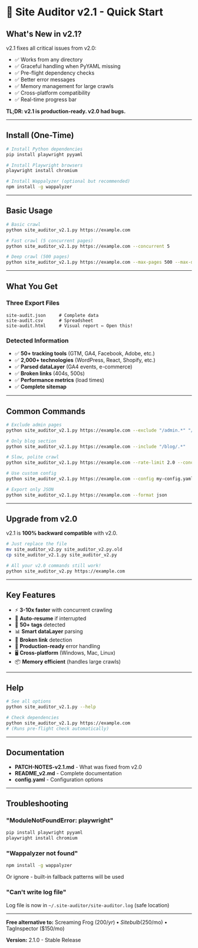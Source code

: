 # 🚀 Site Auditor v2.1 - Quick Start

## What's New in v2.1?

v2.1 fixes all critical issues from v2.0:
- ✅ Works from any directory
- ✅ Graceful handling when PyYAML missing
- ✅ Pre-flight dependency checks
- ✅ Better error messages
- ✅ Memory management for large crawls
- ✅ Cross-platform compatibility
- ✅ Real-time progress bar

**TL;DR: v2.1 is production-ready. v2.0 had bugs.**

---

## Install (One-Time)

```bash
# Install Python dependencies
pip install playwright pyyaml

# Install Playwright browsers
playwright install chromium

# Install Wappalyzer (optional but recommended)
npm install -g wappalyzer
```

---

## Basic Usage

```bash
# Basic crawl
python site_auditor_v2.1.py https://example.com

# Fast crawl (5 concurrent pages)
python site_auditor_v2.1.py https://example.com --concurrent 5

# Deep crawl (500 pages)
python site_auditor_v2.1.py https://example.com --max-pages 500 --max-depth 5
```

---

## What You Get

### Three Export Files
```
site-audit.json     # Complete data
site-audit.csv      # Spreadsheet
site-audit.html     # Visual report ← Open this!
```

### Detected Information
- ✅ **50+ tracking tools** (GTM, GA4, Facebook, Adobe, etc.)
- ✅ **2,000+ technologies** (WordPress, React, Shopify, etc.)
- ✅ **Parsed dataLayer** (GA4 events, e-commerce)
- ✅ **Broken links** (404s, 500s)
- ✅ **Performance metrics** (load times)
- ✅ **Complete sitemap**

---

## Common Commands

```bash
# Exclude admin pages
python site_auditor_v2.1.py https://example.com --exclude "/admin.*" "/login.*"

# Only blog section
python site_auditor_v2.1.py https://example.com --include "/blog/.*"

# Slow, polite crawl
python site_auditor_v2.1.py https://example.com --rate-limit 2.0 --concurrent 1

# Use custom config
python site_auditor_v2.1.py https://example.com --config my-config.yaml

# Export only JSON
python site_auditor_v2.1.py https://example.com --format json
```

---

## Upgrade from v2.0

v2.1 is **100% backward compatible** with v2.0.

```bash
# Just replace the file
mv site_auditor_v2.py site_auditor_v2.py.old
cp site_auditor_v2.1.py site_auditor_v2.py

# All your v2.0 commands still work!
python site_auditor_v2.py https://example.com
```

---

## Key Features

- ⚡ **3-10x faster** with concurrent crawling
- 🔄 **Auto-resume** if interrupted  
- 🎯 **50+ tags** detected
- 📊 **Smart dataLayer** parsing
- 🔗 **Broken link** detection
- 💪 **Production-ready** error handling
- 🖥️ **Cross-platform** (Windows, Mac, Linux)
- 📦 **Memory efficient** (handles large crawls)

---

## Help

```bash
# See all options
python site_auditor_v2.1.py --help

# Check dependencies
python site_auditor_v2.1.py https://example.com
# (Runs pre-flight check automatically)
```

---

## Documentation

- **PATCH-NOTES-v2.1.md** - What was fixed from v2.0
- **README_v2.md** - Complete documentation
- **config.yaml** - Configuration options

---

## Troubleshooting

### "ModuleNotFoundError: playwright"
```bash
pip install playwright pyyaml
playwright install chromium
```

### "Wappalyzer not found"
```bash
npm install -g wappalyzer
```
Or ignore - built-in fallback patterns will be used

### "Can't write log file"
Log file is now in `~/.site-auditor/site-auditor.log` (safe location)

---

**Free alternative to:** Screaming Frog ($200/yr) • Sitebulb ($250/mo) • TagInspector ($150/mo)

**Version:** 2.1.0 - Stable Release
